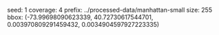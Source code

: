 
seed: 1
coverage: 4
prefix: ../processed-data/manhattan-small 
size: 255
bbox: (-73.99698090623339, 40.72730617544701, 0.003970809291459432, 0.0034904597927223335)
